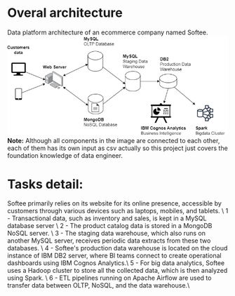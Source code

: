 # Overal architecture
Data platform architecture of an ecommerce company named Softee.
![architecture](architecture.png)
**Note:** Although all components in the image are connected to each other, each of them has its own input as csv actually so this project just covers the foundation knowledge of data engineer.

# Tasks detail:
Softee primarily relies on its website for its online presence, accessible by customers through various devices such as laptops, mobiles, and tablets. \\
1 - Transactional data, such as inventory and sales, is kept in a MySQL database server \\
2 - The product catalog data is stored in a MongoDB NoSQL server. \\
3 - The staging data warehouse, which also runs on another MySQL server, receives periodic data extracts from these two databases. \\
4 - Softee's production data warehouse is located on the cloud instance of IBM DB2 server, where BI teams connect to create operational dashboards using IBM Cognos Analytics.\\
5 - For big data analytics, Softee uses a Hadoop cluster to store all the collected data, which is then analyzed using Spark. \\
6 - ETL pipelines running on Apache Airflow are used to transfer data between OLTP, NoSQL, and the data warehouse.\\
